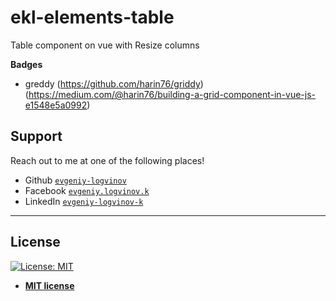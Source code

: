 # ekl-elements-table
Table component on vue with Resize columns

**Badges**

- greddy (https://github.com/harin76/griddy)(https://medium.com/@harin76/building-a-grid-component-in-vue-js-e1548e5a0992)

## Support

Reach out to me at one of the following places!

- Github <a href="https://github.com/evgeniy-logvinov">`evgeniy-logvinov`</a>
- Facebook <a href="https://www.facebook.com/evgeniy.logvinov.k" target="_blank">`evgeniy.logvinov.k`</a>
- LinkedIn <a href="https://www.linkedin.com/in/evgeniy-logvinov-k/" target="_blank">`evgeniy-logvinov-k`</a>


---

## License

[![License: MIT](https://img.shields.io/badge/License-MIT-yellow.svg)](https://opensource.org/licenses/MIT)

- **[MIT license](http://opensource.org/licenses/mit-license.php)**